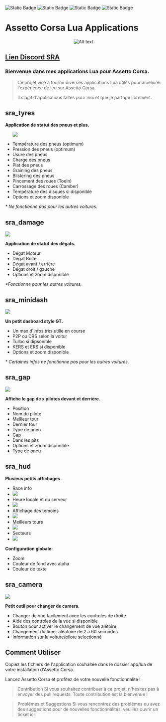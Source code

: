 ![Static Badge](https://img.shields.io/badge/Windows%20-%20?label=Plateform)
![Static Badge](https://img.shields.io/badge/Assetto%20Corsa-%20?label=Support&color=orange)
![Static Badge](https://img.shields.io/badge/Lua-%20?label=Languages&color=blue)
![Static Badge](https://img.shields.io/badge/SRA-%20?label=Team&color=red)

# Assetto Corsa Lua Applications

<p align="center">
   <img src="sra.png" alt="Alt text">
</p>

## [Lien Discord SRA](https://discord.gg/sPDbxeY9)

### Bienvenue dans mes applications Lua pour Assetto Corsa. 
>Ce projet vise à fournir diverses applications Lua utiles pour améliorer l'expérience de jeu sur Assetto Corsa.
>
>Il s'agit d'applications faites pour moi et que je partage librement.

## sra_tyres
**Application de statut des pneus et plus.**
<ul>
<p><img src="tyres.png" /></p>
<li>Température des pneus (optimum)</li>
<li>Pression des pneus (optimum)</li>
<li>Usure des pneus</li>
<li>Charge des pneus</li>
<li>Plat des pneus</li>
<li>Graining des pneus</li>
<li>Blistering des pneus</li>
<li>Pincement des roues (ToeIn)</li>
<li>Carrossage des roues (Camber)</li>
<li>Température des disques si disponible</li>
<li>Options et zoom disponible</li>
</ul>

_* Ne fonctionne pas pour les autres voitures._


## sra_damage
<p><img src="damage.png" /></p>

**Application de statut des dégats.**
<ul>
<li>Dégat Moteur</li>
<li> Dégat Boite</li>
<li>Dégat avant / arrière</li>
<li>Dégat droit / gauche</li>
<li>Options et zoom disponible</li>
</ul>

_*Fonctionne pour les autres voitures._

## sra_minidash
<p><img src="minidash.png" /></p>

**Un petit dasboard style GT.**
<ul>
<li>Un max d'infos très utilie en course</li>
<li>P2P ou DRS selon la voitur</li>
<li>Turbo si dipsonible</li>
<li>KERS et ERS si disponible</li>
<li>Options et zoom disponible</li>
</ul>

_* Certaines infos ne fonctionne pas pour les autres voitures._
</br>

## sra_gap
<p><img src="gap.png" /></p>

**Affiche le gap de x pilotes devant et derrière.**

<ul>
<li>Position</li>
<li>Nom du pilote</li>
<li>Meilleur tour</li>
<li>Dernier tour</li>
<li>Type de pneu</li>
<li>Gap</li>
<li>Dans les pits</li>
<li>Options et zoom disponible</li>
<li>Type de pneu</li>
</ul>

## sra_hud

**Plusieus petits affichages .**

<ul>
<li>Race info</li>
<li><img src="raceinfo.png" /></li>
<li>Heure locale et du serveur</li>
<li><img src="time.png" /></li>
<li>Affichage des temoins</li>
<li><img src="leds.png" /></li>
<li>Meilleurs tours</li>
<li><img src="times.png" /></li>
<li>Secteurs</li>
<li><img src="sectors.png" /></li>
</ul>

**Configuration globale:**

<ul>
<li>Zoom</li>
<li>Couleur de fond avec alpha</li>
<li>Couleur de texte</li>
</ul>

## sra_camera
<p><img src="camera.png" /></p>

**Petit outil pour changer de camera.**

<ul>
<li>Changer de vue facilement avec les controles de droite</li>
<li>Aide des controles de la vue si disponible</li>
<li>Bouton pour activer le changement de vue alétoire</li>
<li>Changement du timer aléatoire de 2 a 60 secondes</li>
<li>Information sur la voiture/pilote selectionné</li>
</ul>

## Comment Utiliser

Copiez les fichiers de l'application souhaitée dans le dossier app/lua de votre installation d'Assetto Corsa.

Lancez Assetto Corsa et profitez de votre nouvelle fonctionnalité !

>Contribution
>Si vous souhaitez contribuer à ce projet, n'hésitez pas à envoyer des pull requests. 
>Toute contribution est la bienvenue !

>Problèmes et Suggestions
>Si vous rencontrez des problèmes ou avez des suggestions pour de nouvelles fonctionnalités, veuillez ouvrir un ticket ici.


